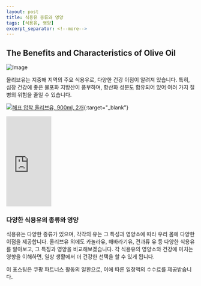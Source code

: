 ```yaml
---
layout: post
title: 식용유 종류와 영양
tags: [식용유, 영양]
excerpt_separator: <!--more-->
---
```


## The Benefits and Characteristics of Olive Oil

![Image](https://image.pollinations.ai/prompt/Olive%20Oil,%20Green,%20Contained%20in%20Bottle,%20Natural,%20Minimal,%20Health)

올리브유는 지중해 지역의 주요 식용유로, 다양한 건강 이점이 알려져 있습니다. 특히, 심장 건강에 좋은 불포화 지방산이 풍부하며, 항산화 성분도 함유되어 있어 여러 가지 질병의 위험을 줄일 수 있습니다.

[![해표 압착 올리브유, 900ml, 2개](https://static.coupangcdn.com/image/affiliate/banner/c57f2056218820d01e0607bb3e304559@2x.jpg)](https://link.coupang.com/a/bamXRS){:target="_blank"}
<iframe src="https://coupa.ng/ceeKrM" width="120" height="240" frameborder="0" scrolling="no" referrerpolicy="unsafe-url"></iframe>

### 다양한 식용유의 종류와 영양

식용유는 다양한 종류가 있으며, 각각의 유는 그 특성과 영양소에 따라 우리 몸에 다양한 이점을 제공합니다. 올리브유 외에도 카놀라유, 해바라기유, 견과류 유 등 다양한 식용유를 알아보고, 그 특징과 영양을 비교해보겠습니다. 각 식용유의 영양소와 건강에 미치는 영향을 이해하면, 일상 생활에서 더 건강한 선택을 할 수 있게 됩니다.

이 포스팅은 쿠팡 파트너스 활동의 일환으로, 이에 따른 일정액의 수수료를 제공받습니다.
